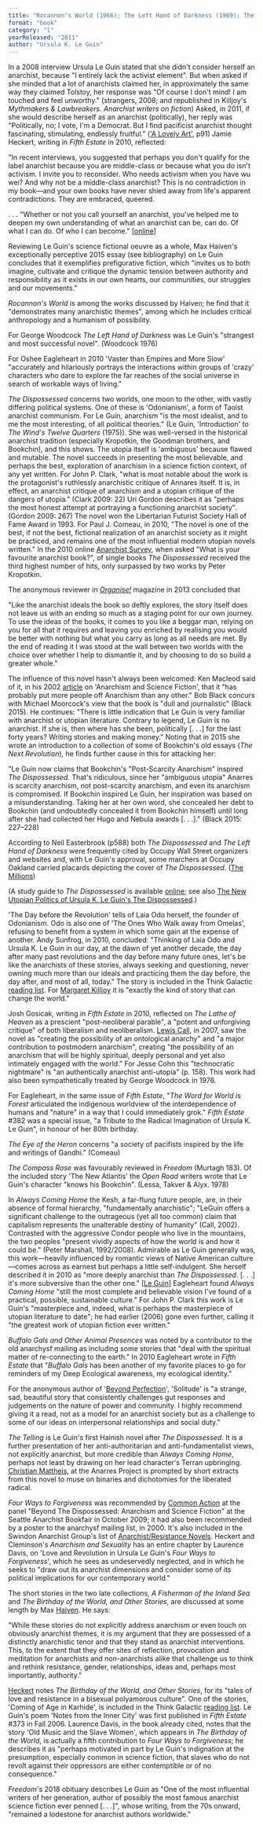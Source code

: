 ```yaml
---
title: "Rocannon's World (1966); The Left Hand of Darkness (1969); The Lathe of Heaven (1971); 'Vaster than Empires and More Slow' (1971); 'The Ones Who Walk away from Omelas' (1973); The Dispossessed. An Ambiguous Utopia (1974); 'The Day before the Revolution' (1974); 'The New Atlantis' (1975); The Word for World is Forest (1972/1976); The Eye of the Heron (1978); The Compass Rose (1982); Always Coming Home (1985); Buffalo Gals and Other Animal Presences (1987); A Fisherman of the Inland Sea (1994); 'Solitude' (1994); Four Ways to Forgiveness (1995); The Telling (2000); The Birthday of the World, and Other Stories (2002); 'Notes from the Inner City' (2006); The Wild Girls plus (2011)"
format: "book"
category: "l"
yearReleased: "2011"
author: "Ursula K. Le Guin"
---
```


In a 2008 interview Ursula Le Guin stated that she didn't consider herself an anarchist, because "I entirely lack the activist element". But when asked if she minded that a lot of anarchists claimed her, in approximately the same way they claimed Tolstoy, her response was "Of course I don't mind! I am touched and feel unworthy." (strangers, 2008; and republished in Killjoy's _Mythmakers & Lawbreakers. Anarchist writers on fiction_) Asked, in 2011, if she would describe herself as an anarchist (politically), her reply was "Politically, no; I vote, I'm a Democrat. But I find pacificist anarchist thought fascinating, stimulating, endlessly fruitful." (<a href="http://www.amazon.co.uk/reader/1604864036?_encoding=UTF8&amp;query=lovely art#reader_1604864036">'A Lovely Art'</a>, p91) Jamie Heckert, writing in _Fifth Estate_ in 2010, reflected:

"In recent interviews, you suggested that perhaps you don't qualify for the label anarchist because you are middle-class or because what you do isn't activism. I invite you to reconsider. Who needs activism when you have wu wei? And why not be a middle-class anarchist? This is no contradiction in my book—and your own books have never shied away from life's apparent contradictions. They are embraced, queered.

. . . "Whether or not you call yourself an anarchist, you've helped me to deepen my own understanding of what an anarchist can be, can do. Of what I can do. Of who I can become." [<a href="http://theanarchistlibrary.org/library/jamie-heckert-queerly-erotic-an-open-love-letter-to-ursula-le-guin">online</a>]

Reviewing Le Guin's science fictional oeuvre as a whole, Max Haiven's exceptionally perceptive 2015 essay (see bibliography) on Le Guin concludes that it exemplifies prefigurative fiction, which "invites us to both imagine, cultivate and critique the dynamic tension between authority and responsibility as it exists in our own hearts, our communities, our struggles and our movements."

_Rocannon's World_ is among the works discussed by Haiven; he find that it "demonstrates many anarchistic themes", among which he includes critical anthropology and a humanism of possibility.

For George Woodcock _The Left Hand of Darkness_ was Le Guin's "strangest and most successful novel". (Woodcock 1976)

For Oshee Eagleheart in 2010 'Vaster than Empires and More Slow' "accurately and hilariously portrays the interactions within groups of 'crazy' characters who dare to explore the far reaches of the social universe in search of workable ways of living."

_The Dispossessed_ concerns two worlds, one moon to the other, with vastly differing political systems. One of these is 'Odonianism', a form of Taoist anarchist communism. For Le Guin, anarchism "is the most idealist, and to me the most interesting, of all political theories." (Le Guin, 'Introduction' to _The Wind's Twelve Quarters_ (1975)). She was well-versed in the historical anarchist tradition (especially Kropotkin, the Goodman brothers, and Bookchin), and this shows. The utopia itself is 'ambiguous' because flawed and mutable. The novel succeeds in presenting the most believable, and perhaps the best, exploration of anarchism in a science fiction context, of any yet written. For John P. Clark, "what is most notable about the work is the protagonist's ruthlessly anarchistic critique of Annares itself. It is, in effect, an anarchist critique of anarchism and a utopian critique of the dangers of utopia." (Clark 2009: 22) Uri Gordon describes it as "perhaps the most honest attempt at portraying a functioning anarchist society". (Gordon 2009: 267) The novel won the Libertarian Futurist Society Hall of Fame Award in 1993. For Paul J. Comeau, in 2010, "The novel is one of the best, if not the best, fictional realization of an anarchist society as it might be practiced, and remains one of the most influential modern utopian novels written." In the 2010 online <a href="http://www.anarchistsurvey.com/results/">Anarchist Survey</a>, when asked "What is your favourite anarchist book?", of single books _The Dispossessed_ received the third highest number of hits, only surpassed by two works by Peter Kropotkin.

The anonymous reviewer in <a href="http://www.afed.org.uk/org/org81.pdf">_Organise!_</a> magazine in 2013 concluded that

"Like the anarchist ideals the book so deftly explores, the story itself does not leave us with an ending so much as a staging point for our own journey. To use the ideas of the books, it comes to you like a beggar man, relying on you for all that it requires and leaving you enriched by realising you would be better with nothing but what you carry as long as all needs are met. By the end of reading it I was stood at the wall between two worlds with the choice over whether I help to dismantle it, and by choosing to do so build a greater whole."

The influence of this novel hasn't always been welcomed: Ken Macleod said of it, in his 2002 <a href="http://media.wix.com/ugd/f0c74f_a5e27cce5f504aaea74c0c7f38946ff6.pdf"> article</a> on 'Anarchism and Science Fiction', that it "has probably put more people off Anarchism than any other." Bob Black concurs with Michael Moorcock's view that the book is "dull and journalistic" (Black 2015). He continues: "There is little indication that Le Guin is very familiar with anarchist or utopian literature. Contrary to legend, Le Guin is no anarchist. If she is, then where has she been, politically [. . .] for the last forty years? Writing stories and making money." Noting that in 2015 she wrote an introduction to a collection of some of Bookchin's old essays (_The Next Revolution_), he finds further cause in this for attacking her:

"Le Guin now claims that Bookchin's "Post-Scarcity Anarchism" inspired _The Dispossessed_. That's ridiculous, since her "ambiguous utopia" Anarres is scarcity anarchism, not post-scarcity anarchism, and even its anarchism is compromised. If Bookchin inspired Le Guin, her inspiration was based on a misunderstanding. Taking her at her own word, she concealed her debt to Bookchin (and undoubtedly concealed it from Bookchin himself) until long after she had collected her Hugo and Nebula awards [. . .]." (Black 2015: 227–228)

According to Neil Easterbrook (p588) both _The Dispossessed_ and _The Left Hand of Darkness_ were frequently cited by Occupy Wall Street organizers and websites and, with Le Guin's approval, some marchers at Occupy Oakland carried placards depicting the cover of _The Dispossessed_. (<a href="http://www.themillions.com/2013/01/getting-away-with-murder-the-millions-interviews-ursula-k-le-guin.html">The Millions</a>)

(A study guide to _The Dispossessed_ is available <a href="http://www.wsu.edu/~brians/science_fiction/dispossessed.html">online</a>; see also <a href="http://faculty.vassar.edu/stillman/docs/Le%20Guin%20bk%20(as%20pub).1.pdf"> The New Utopian Politics of Ursula K. Le Guin's The Dispossessed</a>.)

'The Day before the Revolution' tells of Laia Odo herself, the founder of Odonianism. Odo is also one of 'The Ones Who Walk away from Omelas', refusing to benefit from a system in which some gain at the expense of another. Andy Sunfrog, in 2010, concluded: "Thinking of Laia Odo and Ursula K. Le Guin in our day, at the dawn of yet another decade, the day after many past revolutions and the day before many future ones, let's be like the anarchists of these stories, always seeking and questioning, never owning much more than our ideals and practicing them the day before, the day after, and most of all, today." The story is included in the Think Galactic <a href="http://thinkgalactic.org/reading-lists/by-author/">reading list</a>. For <a href="https://crimethinc.com/2018/01/25/we-will-remember-freedom-why-it-matters-that-ursula-k-le-guin-was-an-anarchist"> Margaret Killjoy</a> it is "exactly the kind of story that can change the world."

Josh Gosicak, writing in _Fifth Estate_ in 2010, reflected on _The Lathe of Heaven_ as a prescient "post-neoliberal parable", a "potent and unforgiving critique" of both liberalism and neoliberalism. <a href="http://theanarchistlibrary.org/library/lewis-call-postmodern-anarchism-in-the-novels-of-ursula-k-le-guin"> Lewis Call</a>, in 2007, saw the novel as "creating the possibility of an ontological anarchy" and "a major contribution to postmodern anarchism", creating "the possibility of an anarchism that will be highly spiritual, deeply personal and yet also intimately engaged with the world." For Jesse Cohn this "technocratic nightmare" is "an authentically anarchist anti-utopia" (p. 158). This work had also been sympathetically treated by George Woodcock in 1976.

For Eagleheart, in the same issue of _Fifth Estate_, "_The Word for World is Forest_ articulated the indigenous worldview of the interdependence of humans and "nature" in a way that I could immediately grok." _Fifth Estate_ #382 was a special issue, "a Tribute to the Radical Imagination of Ursula K. Le Guin", in honour of her 80th birthday.

_The Eye of the Heron_ concerns "a society of pacifists inspired by the life and writings of Gandhi." (Comeau)

_The Compass Rose_ was favourably reviewed in _Freedom_ (Murtagh 183). Of the included story 'The New Atlantis' the _Open Road_ writers wrote that Le Guin's character "knows his Bookchin". (Lessa, Takver & Alyx. 1978)

In _Always Coming Home_ the Kesh, a far-flung future people, are, in their absence of formal hierarchy, "fundamentally anarchistic"; "LeGuin offers a significant challenge to the outrageous (yet all too common) claim that capitalism represents the unalterable destiny of humanity" (Call, 2002). Contrasted with the aggressive Condor people who live in the mountains, the two peoples "present vividly aspects of how the world is and how it could be." (Peter Marshall, 1992/2008). Admirable as Le Guin generally was, this work—heavily influenced by romantic views of Native American culture—comes across as earnest but perhaps a little self-indulgent. She herself described it in 2010 as "more deeply anarchist than _The Dispossessed_. [. . .] it's more subversive than the other one." [<a href="http://www.vimeo.com/9010456">Le Guin</a>] Eagleheart found _Always Coming Home_ "still the most complete and believable vision I've found of a practical, possible, sustainable culture." For John P. Clark this work is Le Guin's "masterpiece and, indeed, what is perhaps the masterpiece of utopian literature to date"; he had earlier (2006) gone even further, calling it "the greatest work of utopian fiction ever written."

_Buffalo Gals and Other Animal Presences_ was noted by a contributor to the old anarchysf mailing as including some stories that "deal with the spiritual matter of re-connecting to the earth." In 2010 Eagleheart wrote in _Fifth Estate_ that "_Buffalo Gals_ has been another of my favorite places to go for reminders of my Deep Ecological awareness, my ecological identity."

For the anonymous author of '<a href="http://www.afed.org.uk/org/org81.pdf">Beyond Perfection</a>', 'Solitude' is "a strange, sad, beautiful story that consistently challenges gut responses and judgements on the nature of power and community. I highly recommend giving it a read, not as a model for an anarchist society but as a challenge to some of our ideas on interpersonal relationships and social duty."

_The Telling_ is Le Guin's first Hainish novel after _The Dispossessed_. It is a further presentation of her anti-authoritarian and anti-fundamentalist views, not explicitly anarchist, but more credible than _Always Coming Home_, perhaps not least by drawing on her lead character's Terran upbringing. <a href="http://imaginaurium.com/anarres/2015/09/03/political-explosions-versus-moral-harmony-can-anarchists-imagine-another-sort-of-liberated-radical/"> Christian Mattheis</a>, at the Anarres Project is prompted by short extracts from this novel to muse on binaries and dichotomies for the liberated radical.

_Four Ways to Forgiveness_ was recommended by <a href="http://nwsfsnews.blogspot.com/2009/10/i-wanna-read-sf-anarchy.html"> Common Action</a> at the panel "Beyond The Dispossessed: Anarchism and Science Fiction" at the Seattle Anarchist Bookfair in October 2009; it had also been recommended by a poster to the anarchysf mailing list, in 2000. It's also included in the Swindon Anarchist Group's list of <a href="http://swindonanarchistgroup.wordpress.com/2009/01/08/anarchistresistance-novels/"> Anarchist/Resistance Novels</a>. Heckert and Cleminson's _Anarchism and Sexuality_ has an entire chapter by Laurence Davis, on 'Love and Revolution in Ursula Le Guin's _Four Ways to Forgiveness_', which he sees as undeservedly neglected, and in which he seeks to "draw out its anarchist dimensions and consider some of its political implications for our contemporary world."

The short stories in the two late collections, _A Fisherman of the Inland Sea_ and _The Birthday of the World, and Other Stories_, are discussed at some length by Max <a href="biblio.htm#Haiven">Haiven</a>. He says:

"While these stories do not explicitly address anarchism or even touch on obviously anarchist themes, it is my argument that they are possessed of a distinctly anarchistic tenor and that they stand as anarchist interventions. This, to the extent that they offer sites of reflection, provocation and meditation for anarchists and non-anarchists alike that challenge us to think and rethink resistance, gender, relationships, ideas and, perhaps most importantly, authority."

<a href="http://theanarchistlibrary.org/library/jamie-heckert-queerly-erotic-an-open-love-letter-to-ursula-le-guin"> Heckert</a> notes _The Birthday of the World, and Other Stories_, for its "tales of love and resistance in a bisexual polyamorous culture". One of the stories, 'Coming of Age in Karhide', is included in the Think Galactic <a href="http://thinkgalactic.org/reading-lists/by-author/">reading list</a>. Le Guin's poem 'Notes from the Inner City' was first published in _Fifth Estate_ #373 in Fall 2006. Laurence Davis, in the book already cited, notes that the story 'Old Music and the Slave Women', which appears in _The Birthday of the World_, is actually a fifth contribution to _Four Ways to Forgiveness_; he describes it as "perhaps motivated in part by Le Guin's indignation at the presumption, especially common in science fiction, that slaves who do not revolt against their oppressors are either contemptible or of no consequence."

_Freedom_'s 2018 obituary describes Le Guin as "One of the most influential writers of her generation, author of possibly the most famous anarchist science fiction ever penned [. . .]", whose writing, from the 70s onward, "remained a lodestone for anarchist authors worldwide."
